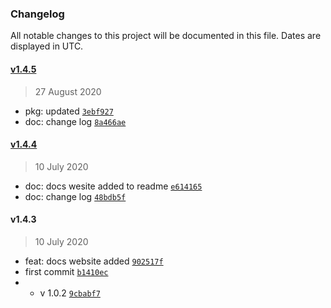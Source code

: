 ### Changelog

All notable changes to this project will be documented in this file. Dates are displayed in UTC.

#### [v1.4.5](https://github.com/saostad/fast-node-logger/compare/v1.4.4...v1.4.5)

> 27 August 2020

- pkg: updated [`3ebf927`](https://github.com/saostad/fast-node-logger/commit/3ebf92781e59d0536034ea48fc27cecfa4573ebb)
- doc: change log [`8a466ae`](https://github.com/saostad/fast-node-logger/commit/8a466aeb35b7cf0190f7de7d3a3d54b515a86bac)

#### [v1.4.4](https://github.com/saostad/fast-node-logger/compare/v1.4.3...v1.4.4)

> 10 July 2020

- doc: docs wesite added to readme [`e614165`](https://github.com/saostad/fast-node-logger/commit/e614165111f10068c849a0f621dcf51c0565c24d)
- doc: change log [`48bdb5f`](https://github.com/saostad/fast-node-logger/commit/48bdb5fcef819d7f5fce64d6a83467be0c24415f)

#### v1.4.3

> 10 July 2020

- feat: docs website added [`902517f`](https://github.com/saostad/fast-node-logger/commit/902517fe8cf803275671b3d0c430289fbf7610b7)
- first commit [`b1410ec`](https://github.com/saostad/fast-node-logger/commit/b1410ec7028c3ed77b1a36d9d589f61355a4fb32)
- - v 1.0.2 [`9cbabf7`](https://github.com/saostad/fast-node-logger/commit/9cbabf7c7a09ad3c0abf97ddbd0e23217e3da4ff)
